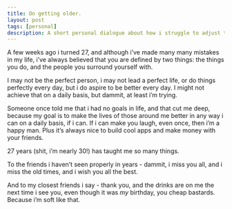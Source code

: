 ```yaml
---
title: On getting older.
layout: post
tags: [personal]
description: A short personal dialogue about how i struggle to adjust to office hours.
---
```


A few weeks ago i turned 27, and although i’ve made many many mistakes in my life, i’ve always believed that you are defined by two things: the things you do, and the people you surround yourself with.

I may not be the perfect person, i may not lead a perfect life, or do things perfectly every day, but i do aspire to be better every day. I might not achieve that on a daily basis, but dammit, at least i’m trying.

Someone once told me that i had no goals in life, and that cut me deep, because my goal is to make the lives of those around me better in any way i can on a daily basis, if i can. If i can make you laugh, even once, then i’m a happy man. Plus it’s always nice to build cool apps and make money with your friends.

27 years (shit, i’m nearly 30!) has taught me so many things.

To the friends i haven’t seen properly in years - dammit, i miss you all, and i miss the old times, and i wish you all the best.

And to my closest friends i say - thank you, and the drinks are on me the next time i see you, even though it was *my* birthday, you cheap bastards. Because i’m soft like that.
